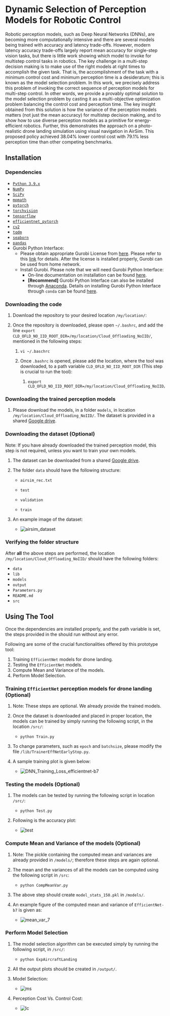 # Dynamic Selection of Perception Models for Robotic Control

Robotic perception models, such as Deep Neural Networks (DNNs), are becoming more computationally intensive and there are several models being trained with accuracy and latency trade-offs. However, modern latency accuracy trade-offs largely report mean accuracy for single-step vision tasks, but there is little work showing which model to invoke for multistep control tasks in robotics. The key challenge in a multi-step decision making is to make use of the right models at right times to accomplish the given task. That is, the accomplishment of the task with a minimum control cost and minimum perception time is a desideratum; this is known as the model selection problem. In this work, we precisely address this problem of invoking the correct sequence of perception models for multi-step control. In other words, we provide a provably optimal solution to the model selection problem by casting it as a multi-objective optimization problem balancing the control cost and perception time. The key insight obtained from this solution is how the variance of the perception models matters (not just the mean accuracy) for multistep decision making, and to show how to use diverse perception models as a primitive for energy-efficient robotics. Further, this demonstrates the approach on a photo-realistic drone landing simulation using visual navigation in AirSim. This proposed policy achieved 38.04% lower control cost with 79.1% less perception time than other competing benchmarks.

## Installation

### Dependencies

- [`Python 3.9.x`](https://www.python.org/)
- [`NumPy`](https://numpy.org/)
- [`SciPy`](https://scipy.org/)
- [`mpmath`](https://mpmath.org/)
- [`pytorch`](https://pytorch.org/)
- [`torchvision`](https://pytorch.org/vision/stable/index.html)
- [`tensorflow`](https://www.tensorflow.org/)
- [`efficientnet_pytorch`](https://github.com/lukemelas/EfficientNet-PyTorch)
- [`cv2`](https://pypi.org/project/opencv-python/)
- [`tqdm`](https://github.com/tqdm/tqdm)
- [`seaborn`](https://seaborn.pydata.org/)
- [`pandas`](https://pandas.pydata.org/)
- Gurobi Python Interface:
  - Please obtain appropriate Gurobi License from [here](http://www.gurobi.com/downloads/licenses/license-center). Please refer to this [link](https://www.gurobi.com/documentation/8.1/quickstart_windows/academic_validation.html) for details. After the license is installed properly, Gurobi can be used from home network.
  - Install Gurobi. Please note that we will need Gurobi Python Interface: 
    - On-line documentation on installation can be found [here](http://www.gurobi.com/documentation/).
    - **[Recommend]** Gurobi Python Interface can also be installed through [Anaconda](https://www.anaconda.com/). Details on installing Gurobi Python Interface through `conda` can be found [here](https://www.gurobi.com/documentation/8.1/quickstart_mac/installing_the_anaconda_py.html#section:Anaconda).

### Downloading the code

1. Download the repository to your desired location `/my/location/`:

2. Once the repository is downloaded, please open `~/.bashrc`, and add the line `export CLD_OFLD_NO_IID_ROOT_DIR=/my/location/Cloud_Offloading_NoIID/`, mentioned in the following steps:

   1. ```shell
      vi ~/.baschrc
      ```

   2. Once `.bashrc` is opened, please add the location, where the tool was downloaded, to a path variable `CLD_OFLD_NO_IID_ROOT_DIR` (This step is crucial to run the tool):

      1. ```shell
         export CLD_OFLD_NO_IID_ROOT_DIR=/my/location/Cloud_Offloading_NoIID/
         ```

### Downloading the trained perception models

1. Please download the models, in a folder `models`, in location `/my/location/Cloud_Offloading_NoIID/`. The dataset is provided in a shared [Google drive](https://drive.google.com/drive/folders/1Akj_ba7Zxh6REa7RqjgoGEXYGhDNQjXM?usp=sharing). 

### Downloading the dataset (Optional)

Note: If you have already downloaded the trained perception model, this step is not required, unless you want to train your own models.

1. The dataset can be downloaded from a shared [Google drive](https://drive.google.com/drive/folders/1cVmCiCxcCsokSwNXnplD7TIyfOJckz4V?usp=sharing).

2. The folder `data` should have the following structure:

   * `airsim_rec.txt`

   * `test`

   * `validation`

   * `train`

3. An example image of the dataset:

   * ![airsim_dataset](airsim_dataset.png)

### Verifying the folder structure

After **all** the above steps are performed, the location `/my/location/Cloud_Offloading_NoIID/` should have the following folders:

* `data`
* `lib`
* `models`
* `output`
* `Parameters.py`
* `README.md`
* `src`

## Using The Tool 

Once the dependencies are installed properly, and the path variable is set, the steps provided in the should run without any error.

Following are some of the crucial functionalities offered by this prototype tool:

1. Training `EfficientNet` models for drone landing. 
2. Testing the `EfficientNet` models.
3. Compute Mean and Variance of the models.
4. Perform Model Selection.

### Training `EfficientNet` perception models for drone landing (Optional)

1. Note: These steps are optional. We already provide the trained models.

2. Once the dataset is downloaded and placed in proper location, the models can be trained by simply running the following script, in the location `/src/`:

   * ```shell
     python Train.py
     ```

3. To change parameters, such as `epoch` and `batchsize`, please modify the file `/lib/TrainerEffNetEarlyStop.py`.
4. A sample training plot is given below:
   * ![DNN_Training_Loss_efficientnet-b7](DNN_Training_Loss_efficientnet-b7.png)

### Testing the models (Optional)

1. The models can be tested by running the following script in location `/src/`:

   * ```shell
     python Test.py
     ```

2. Following is the accuracy plot:

   * ![test](test.png)

### Compute Mean and Variance of the models (Optional)

1. Note: The pickle containing the computed mean and variances are already provided in `/models/`; therefore these steps are again optional. 

2. The mean and the variances of all the models can be computed using the following script in `/src`:

   * ```shell
     python CompMeanVar.py
     ```

3. The above step should create `model_stats_150.pkl` in `/models/`.

4. An example figure of the computed mean and variance of `EfficientNet-b7` is given as:

   * ![mean_var_7](mean_var_7.png)

### Perform Model Selection

1. The model selection algorithm can be executed simply by running the following script, in `/src/`:

   * ```shell
     python ExpAircraftLanding
     ```

2. All the output plots should be created in `/output/`.

3. Model Selection:

   * ![ms](ms.png)

4. Perception Cost Vs. Control Cost:

   * ![lc](lc.png)

